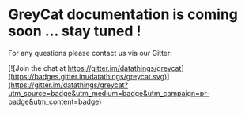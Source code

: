 GreyCat documentation is coming soon ... stay tuned !
==================

For any questions please contact us via our Gitter:

[![Join the chat at https://gitter.im/datathings/greycat](https://badges.gitter.im/datathings/greycat.svg)](https://gitter.im/datathings/greycat?utm_source=badge&utm_medium=badge&utm_campaign=pr-badge&utm_content=badge)
